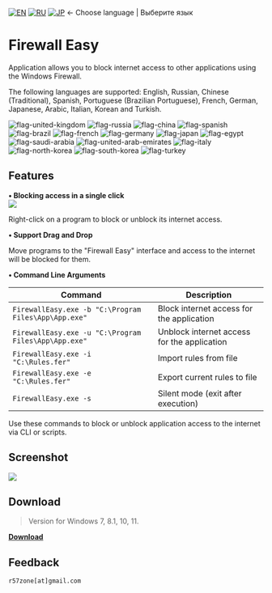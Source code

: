 [![EN](https://user-images.githubusercontent.com/9499881/33184537-7be87e86-d096-11e7-89bb-f3286f752bc6.png)](https://github.com/r57zone/Firewall-Easy/blob/master/README.md) 
[![RU](https://user-images.githubusercontent.com/9499881/27683795-5b0fbac6-5cd8-11e7-929c-057833e01fb1.png)](https://github.com/r57zone/Firewall-Easy/blob/master/README.RU.md)
[![JP](https://user-images.githubusercontent.com/9499881/195409269-5aa8a8a6-c6a8-491f-b1a2-9a4570fcb8db.png)](https://github.com/r57zone/Firewall-Easy/blob/master/README.JP.md)
← Choose language | Выберите язык

# Firewall Easy
Application allows you to block internet access to other applications using the Windows Firewall.


The following languages ​​are supported: English, Russian, Chinese (Traditional), Spanish, Portuguese (Brazilian Portuguese), French, German, Japanese, Arabic, Italian, Korean and Turkish.

![flag-united-kingdom](https://github.com/user-attachments/assets/8c03c9b8-d154-466f-b9c4-6ea60278d537)
![flag-russia](https://user-images.githubusercontent.com/9499881/27683795-5b0fbac6-5cd8-11e7-929c-057833e01fb1.png)
![flag-china](https://github.com/user-attachments/assets/16848591-2baf-4300-893b-b95d5249a34e)
![flag-spanish](https://github.com/user-attachments/assets/a892b7ce-d83f-4914-9c54-9ba16c9c9e38)
![flag-brazil](https://github.com/user-attachments/assets/f2544579-81df-43b4-94c5-59c569828182)
![flag-french](https://github.com/user-attachments/assets/57f54331-32a3-4146-823c-4aa85a4c6669)
![flag-germany](https://github.com/user-attachments/assets/11066aa3-7c0d-4507-9df1-cad00fe53fad)
![flag-japan](https://github.com/user-attachments/assets/37cfc183-4de7-4d5a-a698-0da1286a6ee1)
![flag-egypt](https://github.com/user-attachments/assets/44399d0f-f05f-4d44-a4ab-13b6d7ded087)
![flag-saudi-arabia](https://github.com/user-attachments/assets/07d7d133-5a21-4bde-8c37-c1ef3772ac91)
![flag-united-arab-emirates](https://github.com/user-attachments/assets/81d3b610-a2f4-44c9-b2ad-20e4d7cfb2b2)
![flag-italy](https://github.com/user-attachments/assets/692490d6-bc53-446f-99b8-bf2becb8ec0d)
![flag-north-korea](https://github.com/user-attachments/assets/5b315a3d-6ce0-4cbb-b7a3-133ef2bcb2c5)
![flag-south-korea](https://github.com/user-attachments/assets/ed3d3778-9193-444a-85fd-ac5dd7bc91c6)
![flag-turkey](https://github.com/user-attachments/assets/b932b6f7-e702-4db2-9993-d0fbf188bbae)

## Features
**• Blocking access in a single click**<br>
![](https://github.com/user-attachments/assets/29c8e921-2dcb-40aa-91a1-854dc82305c3)<br>

Right-click on a program to block or unblock its internet access.

**• Support Drag and Drop**

Move programs to the "Firewall Easy" interface and access to the internet will be blocked for them.

**• Command Line Arguments**

| Command                                              | Description                                     |
|------------------------------------------------------|-------------------------------------------------|
| `FirewallEasy.exe -b "C:\Program Files\App\App.exe"` | Block internet access for the application |
| `FirewallEasy.exe -u "C:\Program Files\App\App.exe"` | Unblock internet access for the application |
| `FirewallEasy.exe -i "C:\Rules.fer"` | Import rules from file |
| `FirewallEasy.exe -e "C:\Rules.fer"` | Export current rules to file |
| `FirewallEasy.exe -s` | Silent mode (exit after execution) |

Use these commands to block or unblock application access to the internet via CLI or scripts.

## Screenshot
![](https://github.com/r57zone/FirewallEasy/assets/9499881/f9770084-5913-42ad-9aff-764379bf0104)

## Download
>Version for Windows 7, 8.1, 10, 11.

**[Download](https://github.com/r57zone/Firewall-Easy/releases)**
## Feedback
`r57zone[at]gmail.com`
